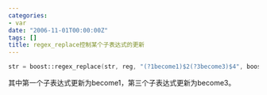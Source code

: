 ```yaml
---
categories:
- var
date: "2006-11-01T00:00:00Z"
tags: []
title: regex_replace控制某个子表达式的更新
---
```


```cpp
str = boost::regex_replace(str, reg, "(?1become1)$2(?3become3)$4", boost::format_all );
```

其中第一个子表达式更新为become1，第三个子表达式更新为become3。
